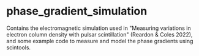# phase_gradient_simulation

Contains the electromagnetic simulation used in "Measuring variations in electron column density with pulsar scintillation" (Reardon & Coles 2022), and some example code to measure and model the phase gradients using scintools.
